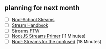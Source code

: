 ## planning for next month
- [ ] [NodeSchool Streams](https://github.com/substack/stream-adventure)
- [ ] [Stream Handbook](https://github.com/substack/stream-handbook)
- [ ] [Streams FTW](https://jakearchibald.com/2016/streams-ftw/)
- [ ] [NodeJS Streams Primer](https://www.youtube.com/watch?v=yOSNQZm3Trw&list=PLLO-uAO11Coy6oIomjkQlXmkubI4Dizqm&index=1) (11 Minutes)
- [ ] [Node Streams for the confused](https://www.youtube.com/watch?v=9llfAByho98&list=PLLO-uAO11Coy6oIomjkQlXmkubI4Dizqm&index=3) (18 Minutes)
